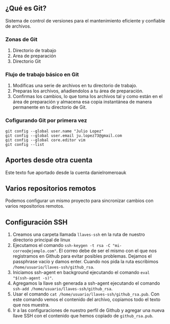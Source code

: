 ## ¿Qué es Git?
Sistema de control de versiones para el mantenimiento eficiente y confiable de archivos.

### Zonas de Git
1. Directorio de trabajo
2. Area de preparación
3. Directorio Git

### Flujo de trabajo básico en Git
1. Modificas una serie de archivos en tu directorio de trabajo.
2. Preparas los archivos, añadiendolos a tu área de preparación.
3. Confirmas los cambios, lo que toma los archivos tal y como están en el área de preparación y almacena esa copia instantánea de manera permanente en tu directorio de Git.

### Cofigurando Git por primera vez
```
git config --global user.name "Julio Lopez"
git config --global user.email ju.lopez73@gmail.com
git config --global core.editor vim
git config --list

```
## Aportes desde otra cuenta
Este texto fue aportado desde la cuenta danielromeroauk

## Varios repositorios remotos
Podemos configurar un mismo proyecto para sincronizar cambios con varios repositorios remotos.

## Configuración SSH
1. Creamos una carpeta llamada `llaves-ssh` en la ruta de nuestro directorio principal de linux
2. Ejecutamos el comando `ssh-keygen -t rsa -C "mi-correo@ejemplo.com"`.
El correo debe de ser el mismo con el que nos registramos en Github para evitar posibles problemas.
Dejamos el passphrase vacío y damos enter.
Cuando nos pida la ruta escribimos `/home/usuario/llaves-ssh/github_rsa`.
3. Iniciamos ssh-agent en background ejecutando el comando `eval "$(ssh-agent -s)"`.
4. Agregamos la llave ssh generada a ssh-agent ejecutando el comando `ssh-add /home/usuario/llaves-ssh/github_rsa`.
5. Usar el comando `cat /home/usuario/llaves-ssh/github_rsa.pub`.
Con este comando vemos el contenido del archivo, copiamos todo el texto que nos muestra.
6. Ir a las configuraciones de nuestro perfil de Github y agregar una nueva llave SSH con el contenido que hemos copiado de `github_rsa.pub`.